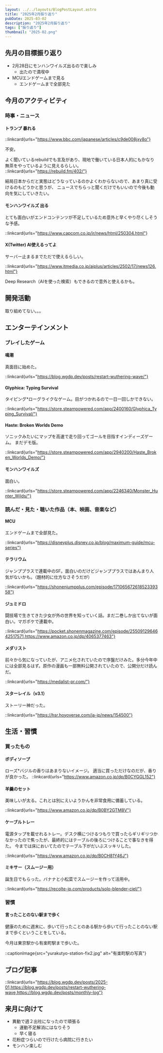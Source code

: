 ```yaml
---
layout: ../../layouts/BlogPostLayout.astro
title: "2025年2月振り返り"
pubDate: 2025-03-02
description: "2025年2月振り返り"
tags: ["振り返り"]
thumbnail: "2025-02.png"
---
```


## 先月の目標振り返り

- 2月28日にモンハンワイルズ出るので楽しみ
  - 出たので満喫中
- MCUエンドゲームまで見る
  - エンドゲームまで全部見た

## 今月のアクティビティ

### 時事・ニュース

#### トランプ 暴れる

::linkcard{urls="https://www.bbc.com/japanese/articles/c9de008jxy8o"}

不安。

よく聞いているrebuildでも言及があり、現地で働いている日本人的にもかなり無茶をやっているように見えるらしい。
::linkcard{urls="https://rebuild.fm/402/"}

結局日本からだと実態はどうなっているのかよくわからないので、あまり真に受けるのもどうかと思うが、
ニュースでちらっと聞くだけでもいいので今後も動向を気にしていきたい。

#### モンハンワイルズ 出る

とても面白いがエンドコンテンツが不足しているため意外と早くやり尽くしそうな予感。

::linkcard{urls="https://www.capcom.co.jp/ir/news/html/250304.html"}

#### X(Twitter) AI使えるってよ

サーバー止まるまでただで使えるらしい。

::linkcard{urls="https://www.itmedia.co.jp/aiplus/articles/2502/17/news126.html"}

Deep Research（AIを使った検索）もできるので意外と使えるかも。

## 開発活動

取り組めてない。。。

## エンターテインメント

### プレイしたゲーム

#### 鳴潮

真面目に始めた。

::linkcard{urls="https://blog.wgdp.dev/posts/restart-wuthering-wave/"}

#### Glyphica: Typing Survival

タイピング\*ローグライクなゲーム。目がつかれるので一日一回しかできない。

::linkcard{urls="https://store.steampowered.com/app/2400160/Glyphica_Typing_Survival/"}

#### Haste: Broken Worlds Demo

ソニックみたいにマップを高速で走り回ってゴールを目指すインディーズゲーム。
まだデモ版。

::linkcard{urls="https://store.steampowered.com/app/2940200/Haste_Broken_Worlds_Demo/"}

#### モンハンワイルズ

面白い。

::linkcard{urls="https://store.steampowered.com/app/2246340/Monster_Hunter_Wilds/"}

### 読んだ・見た・聴いた作品（本、映画、音楽など）

#### MCU

エンドゲームまで全部見た。

::linkcard{urls="https://disneyplus.disney.co.jp/blog/maximum-guide/mcu-series"}

#### テラリウム

ジャンププラスで連載中のSF。面白いのだけどジャンププラスではあんまり人気がないかも。（題材的に仕方なさそうだが）

::linkcard{urls="https://shonenjumpplus.com/episode/17106567261852339358"}

#### ジュミドロ

闘技場で生きてきた少女が外の世界を知っていく話。まだ二巻しか出てないが面白い。マガポケで連載中。

::linkcard{urls="https://pocket.shonenmagazine.com/episode/2550912964642517571,https://www.amazon.co.jp/dp/4065377463"}

#### メダリスト

前々から気になっていたが、アニメ化されていたので序盤だけみた。多分今年中には全部見るはず。原作の漫画も一部無料公開されていたので、公開分だけ読んだ。

::linkcard{urls="https://medalist-pr.com/"}

#### スターレイル（v3.1）

ストーリー神だった。

::linkcard{urls="https://hsr.hoyoverse.com/ja-jp/news/154500"}

## 生活・習慣

### 買ったもの

#### ボディソープ

ローズ\*バジルの香りはあまりないイメージ。
適当に買っただけなのだが、香りが良かった。
::linkcard{urls="https://www.amazon.co.jp/dp/B0CYGGL152"}

#### 羊羹のセット

美味しいが太る。これとは別にえいようかんを非常食用に備蓄している。

::linkcard{urls="https://www.amazon.co.jp/dp/B0BY2GTM8V"}

#### ケーブルトレー

電源タップを載せれるトレー。デスク横につけるつもりで買ったらギリギリつかなかったので焦ったが、最終的にはテーブルの後ろにつけることで事なきを得た。
今までは床においてたのでテーブル下がだいぶスッキリした。

::linkcard{urls="https://www.amazon.co.jp/dp/B0CH81Y46J"}

#### ミキサー（スムージー用）

誕生日でもらった。バナナと小松菜でスムージーを作って活用中。

::linkcard{urls="https://recolte-jp.com/products/solo-blender-ciel/"}

### 習慣

#### 言ったことのない駅まで歩く

健康のために週末に、歩いて行ったことのある駅から歩いて行ったことのない駅まで歩くということをしている。

今月は東京駅から有楽町駅まで歩いた。

::captionImage{src="yurakutyo-station-fix2.jpg" alt="有楽町駅の写真"}

## ブログ記事

::linkcard{urls="https://blog.wgdp.dev/posts/2025-01,https://blog.wgdp.dev/posts/restart-wuthering-wave,https://blog.wgdp.dev/posts/monthly-log"}

## 来月に向けて

- 異動で週２出社になったので頑張る
  - 運動不足解消にはなりそう
  - 早く寝る
- 花粉症つらいので行けたら病院に行きたい
- モンハン楽しむ
